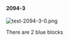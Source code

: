 #### 2094-3
![test-2094-3-0.png](https://github.com/lil-lab/nlvr/raw/master/nlvr/test/images/1/test-2094-3-0.png "test-2094-3-0.png")

There are 2 blue blocks